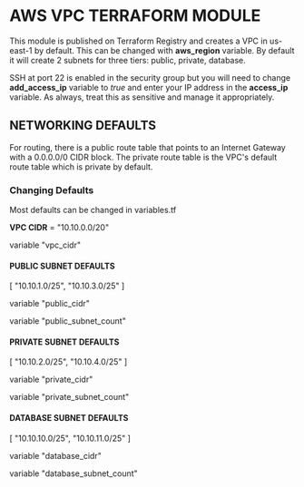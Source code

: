 # AWS VPC TERRAFORM MODULE

This module is published on Terraform Registry and creates a VPC in us-east-1 by default. This can be changed with **aws_region** variable. By default it will create 2 subnets for three tiers: public, private, database.

SSH at port 22 is enabled in the security group but you will need to change **add_access_ip** variable to *true* and enter your IP address in the **access_ip** variable. As always, treat this as sensitive and manage it appropriately.

## NETWORKING DEFAULTS

For routing, there is a public route table that points to an Internet Gateway with a 0.0.0.0/0 CIDR block. The private route table is the VPC's default route table which is private by default.

### Changing Defaults

Most defaults can be changed in variables.tf

**VPC CIDR** = "10.10.0.0/20"

variable "vpc_cidr"

#### PUBLIC SUBNET DEFAULTS

[ "10.10.1.0/25", "10.10.3.0/25" ]

variable "public_cidr"

variable "public_subnet_count"

#### PRIVATE SUBNET DEFAULTS

[ "10.10.2.0/25", "10.10.4.0/25" ]

variable "private_cidr"

variable "private_subnet_count"

#### DATABASE SUBNET DEFAULTS

[ "10.10.10.0/25", "10.10.11.0/25" ]

variable "database_cidr"

variable "database_subnet_count"
